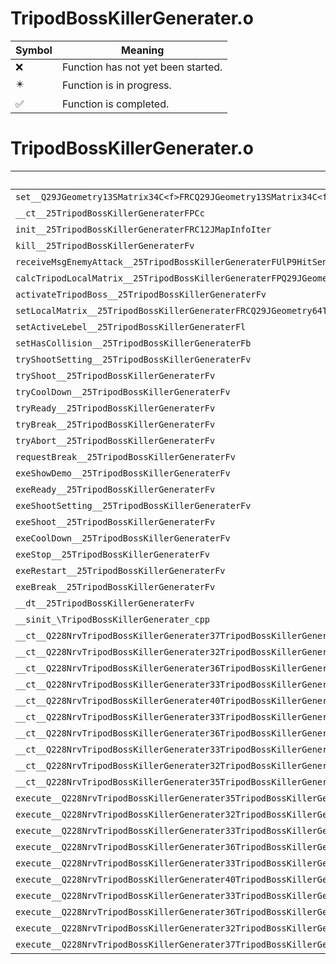 # TripodBossKillerGenerater.o
| Symbol | Meaning 
| ------------- | ------------- 
| :x: | Function has not yet been started. 
| :eight_pointed_black_star: | Function is in progress. 
| :white_check_mark: | Function is completed. 


# TripodBossKillerGenerater.o
| Symbol | Decompiled? |
| ------------- | ------------- |
| `set__Q29JGeometry13SMatrix34C<f>FRCQ29JGeometry13SMatrix34C<f>` | :x: |
| `__ct__25TripodBossKillerGeneraterFPCc` | :x: |
| `init__25TripodBossKillerGeneraterFRC12JMapInfoIter` | :x: |
| `kill__25TripodBossKillerGeneraterFv` | :x: |
| `receiveMsgEnemyAttack__25TripodBossKillerGeneraterFUlP9HitSensorP9HitSensor` | :x: |
| `calcTripodLocalMatrix__25TripodBossKillerGeneraterFPQ29JGeometry64TPosition3<Q29JGeometry38TMatrix34<Q29JGeometry13SMatrix34C<f>>>` | :x: |
| `activateTripodBoss__25TripodBossKillerGeneraterFv` | :x: |
| `setLocalMatrix__25TripodBossKillerGeneraterFRCQ29JGeometry64TPosition3<Q29JGeometry38TMatrix34<Q29JGeometry13SMatrix34C<f>>>` | :x: |
| `setActiveLebel__25TripodBossKillerGeneraterFl` | :x: |
| `setHasCollision__25TripodBossKillerGeneraterFb` | :x: |
| `tryShootSetting__25TripodBossKillerGeneraterFv` | :x: |
| `tryShoot__25TripodBossKillerGeneraterFv` | :x: |
| `tryCoolDown__25TripodBossKillerGeneraterFv` | :x: |
| `tryReady__25TripodBossKillerGeneraterFv` | :x: |
| `tryBreak__25TripodBossKillerGeneraterFv` | :x: |
| `tryAbort__25TripodBossKillerGeneraterFv` | :x: |
| `requestBreak__25TripodBossKillerGeneraterFv` | :x: |
| `exeShowDemo__25TripodBossKillerGeneraterFv` | :x: |
| `exeReady__25TripodBossKillerGeneraterFv` | :x: |
| `exeShootSetting__25TripodBossKillerGeneraterFv` | :x: |
| `exeShoot__25TripodBossKillerGeneraterFv` | :x: |
| `exeCoolDown__25TripodBossKillerGeneraterFv` | :x: |
| `exeStop__25TripodBossKillerGeneraterFv` | :x: |
| `exeRestart__25TripodBossKillerGeneraterFv` | :x: |
| `exeBreak__25TripodBossKillerGeneraterFv` | :x: |
| `__dt__25TripodBossKillerGeneraterFv` | :x: |
| `__sinit_\TripodBossKillerGenerater_cpp` | :x: |
| `__ct__Q228NrvTripodBossKillerGenerater37TripodBossKillerGeneraterNrvNonActiveFv` | :x: |
| `__ct__Q228NrvTripodBossKillerGenerater32TripodBossKillerGeneraterNrvHideFv` | :x: |
| `__ct__Q228NrvTripodBossKillerGenerater36TripodBossKillerGeneraterNrvShowDemoFv` | :x: |
| `__ct__Q228NrvTripodBossKillerGenerater33TripodBossKillerGeneraterNrvReadyFv` | :x: |
| `__ct__Q228NrvTripodBossKillerGenerater40TripodBossKillerGeneraterNrvShootSettingFv` | :x: |
| `__ct__Q228NrvTripodBossKillerGenerater33TripodBossKillerGeneraterNrvShootFv` | :x: |
| `__ct__Q228NrvTripodBossKillerGenerater36TripodBossKillerGeneraterNrvCoolDownFv` | :x: |
| `__ct__Q228NrvTripodBossKillerGenerater33TripodBossKillerGeneraterNrvBreakFv` | :x: |
| `__ct__Q228NrvTripodBossKillerGenerater32TripodBossKillerGeneraterNrvStopFv` | :x: |
| `__ct__Q228NrvTripodBossKillerGenerater35TripodBossKillerGeneraterNrvRestartFv` | :x: |
| `execute__Q228NrvTripodBossKillerGenerater35TripodBossKillerGeneraterNrvRestartCFP5Spine` | :x: |
| `execute__Q228NrvTripodBossKillerGenerater32TripodBossKillerGeneraterNrvStopCFP5Spine` | :x: |
| `execute__Q228NrvTripodBossKillerGenerater33TripodBossKillerGeneraterNrvBreakCFP5Spine` | :x: |
| `execute__Q228NrvTripodBossKillerGenerater36TripodBossKillerGeneraterNrvCoolDownCFP5Spine` | :x: |
| `execute__Q228NrvTripodBossKillerGenerater33TripodBossKillerGeneraterNrvShootCFP5Spine` | :x: |
| `execute__Q228NrvTripodBossKillerGenerater40TripodBossKillerGeneraterNrvShootSettingCFP5Spine` | :x: |
| `execute__Q228NrvTripodBossKillerGenerater33TripodBossKillerGeneraterNrvReadyCFP5Spine` | :x: |
| `execute__Q228NrvTripodBossKillerGenerater36TripodBossKillerGeneraterNrvShowDemoCFP5Spine` | :x: |
| `execute__Q228NrvTripodBossKillerGenerater32TripodBossKillerGeneraterNrvHideCFP5Spine` | :x: |
| `execute__Q228NrvTripodBossKillerGenerater37TripodBossKillerGeneraterNrvNonActiveCFP5Spine` | :x: |

